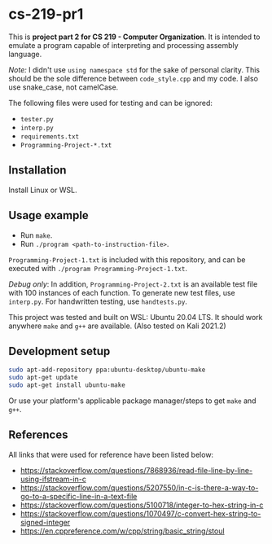 # cs-219-pr1
This is **project part 2 for CS 219 - Computer Organization**. It is intended to emulate a program capable of interpreting and processing assembly language.

*Note:* I didn't use `using namespace std` for the sake of personal clarity. This should be the sole difference between `code_style.cpp` and my code. I also use snake_case, not camelCase.

The following files were used for testing and can be ignored:
- `tester.py`
- `interp.py`
- `requirements.txt`
- `Programming-Project-*.txt`

## Installation
Install Linux or WSL.

## Usage example
- Run `make`.
- Run `./program <path-to-instruction-file>`.

`Programming-Project-1.txt` is included with this repository, and can be executed with `./program Programming-Project-1.txt`.

*Debug only*: In addition, `Programming-Project-2.txt` is an available test file with 100 instances of each function. To generate new test files, use `interp.py`. For handwritten testing, use `handtests.py`.

This project was tested and built on WSL: Ubuntu 20.04 LTS. It should work anywhere `make` and `g++` are available. (Also tested on Kali 2021.2)

## Development setup

```sh
sudo apt-add-repository ppa:ubuntu-desktop/ubuntu-make
sudo apt-get update
sudo apt-get install ubuntu-make
```
Or use your platform's applicable package manager/steps to get `make` and `g++`.

## References
All links that were used for reference have been listed below:
- https://stackoverflow.com/questions/7868936/read-file-line-by-line-using-ifstream-in-c
- https://stackoverflow.com/questions/5207550/in-c-is-there-a-way-to-go-to-a-specific-line-in-a-text-file
- https://stackoverflow.com/questions/5100718/integer-to-hex-string-in-c
- https://stackoverflow.com/questions/1070497/c-convert-hex-string-to-signed-integer
- https://en.cppreference.com/w/cpp/string/basic_string/stoul